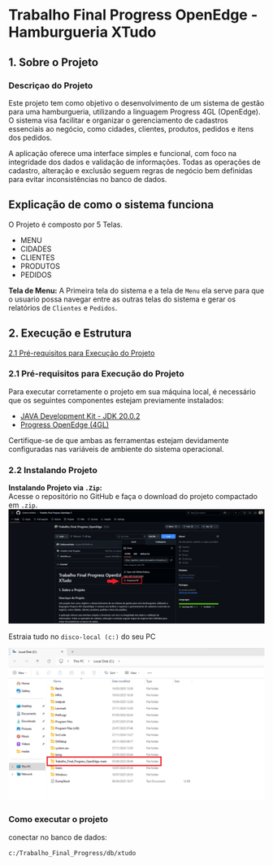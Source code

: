 # Trabalho Final Progress OpenEdge - Hamburgueria XTudo

## 1. Sobre o Projeto

### Descriçao do Projeto
Este projeto tem como objetivo o desenvolvimento de um sistema de gestão para uma hamburgueria, utilizando a linguagem Progress 4GL (OpenEdge). O sistema visa facilitar e organizar o gerenciamento de cadastros essenciais ao negócio, como cidades, clientes, produtos, pedidos e itens dos pedidos.

A aplicação oferece uma interface simples e funcional, com foco na integridade dos dados e validação de informações. Todas as operações de cadastro, alteração e exclusão seguem regras de negócio bem definidas para evitar inconsistências no banco de dados.


## Explicação de como o sistema funciona

O Projeto é composto por 5 Telas.
  - MENU 
  - CIDADES
  - CLIENTES
  - PRODUTOS
  - PEDIDOS

**Tela de Menu:**
A Primeira tela do sistema e a tela de `Menu` ela serve para que o usuario possa navegar entre as outras telas do sistema e gerar os relatórios de `Clientes` e `Pedidos`.



## 2. Execução e Estrutura
[2.1 Pré-requisitos para Execução do Projeto](###2.1-Pré-requisitos-para-Execução-do-Projeto)
### 2.1 Pré-requisitos para Execução do Projeto
Para executar corretamente o projeto em sua máquina local, é necessário que os seguintes componentes estejam previamente instalados:<br>
- [JAVA Development Kit - JDK 20.0.2](https://jdk.java.net/archive/)
- [Progress OpenEdge (4GL)](https://www.progress.com/oedk)

Certifique-se de que ambas as ferramentas estejam devidamente configuradas nas variáveis de ambiente do sistema operacional.

### 2.2 Instalando Projeto
**Instalando Projeto via `.Zip`:**<br>
Acesse o repositório no GitHub e faça o download do projeto compactado em `.zip`.
![GitHubZip](media/Image1.png)

Estraia tudo no `disco-local (c:)` do seu PC

![DiscoC](media/Image2.png)



### Como executar o projeto


conectar no banco de dados:


```
c:/Trabalho_Final_Progress/db/xtudo
```
